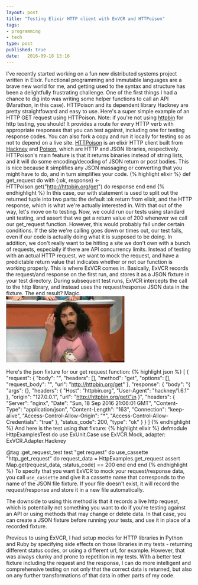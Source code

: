 ```yaml
---
layout: post
title: "Testing Elixir HTTP client with ExVCR and HTTPoison"
tags:
- programming
- tech
type: post
published: true
date:   2016-09-18 13:16
---
```

I've recently started working on a fun new distributed systems project written in Elixir. Functional programming and immutable languages are a brave new world for me, and getting used to the syntax and structure has been a delightfully frustrating challenge. One of the first things I had a chance to dig into was writing some helper functions to call an API (Marathon, in this case). HTTPoison and its dependent library Hackney are pretty straightfoward and easy to use. 
Here's a super simple example of an HTTP GET request using HTTPoison. Note: if you're not using [httpbin](httpbin.org) for http testing, you should! It provides a route for every HTTP verb with appropriate responses that you can test against, including one for testing response codes. You can also fork a copy and run it locally for testing so as not to depend on a live site. 
[HTTPoison](https://github.com/edgurgel/httpoison) is an elixir HTTP client built from [Hackney](https://github.com/benoitc/hackney) and [Poison](https://github.com/devinus/poison), which are HTTP and JSON libraries, respectively. HTTPoison's main feature is that it returns binaries instead of string lists, and it will do some encoding/decoding of JSON return or post bodies. This is nice because it simplifies any JSON massaging or converting that you might have to do, and in turn simplifies your code.
{% highlight elixir %}
  def get_request do
    with {:ok, response} <- HTTPoison.get("http://httpbin.org/get") do
      response
    end
  end
{% endhighlight %}
In this case, our with statement is used to split out the returned tuple into two parts: the default :ok return from elixir, and the HTTP response, which is what we're actually interested in. 
With that out of the way, let's move on to testing. Now, we could run our tests using standard unit testing, and assert that we get a return value of 200 whenever we call our get_request function. However, this would probably fail under certain conditions. If the site we're calling goes down or times out, our test fails, even if our code is actually doing what it is supposed to be doing. In addition, we don't really want to be hitting a site we don't own with a bunch of requests, especially if there are API concurrency limits. Instead of testing with an actual HTTP request, we want to mock the request, and have a predictable return value that indicates whether or not our function is working properly. This is where ExVCR comes in. Basically, ExVCR records the request/and response on the first run, and stores it as a JSON fixture in your test directory. During subsequent test runs, ExVCR intercepts the call to the http library, and instead uses the request/response JSON data in the fixture. The end result? Magic. ![Alt magic](/images/shia-magic.gif)

Here's the json fixture for our get request function:
{% highlight json %}
[
  {
    "request": {
      "body": "",
      "headers": [],
      "method": "get",
      "options": [],
      "request_body": "",
      "url": "http://httpbin.org/get"
    },
    "response": {
      "body": "{
                \"args\": {},
                \"headers\": 
                  {
                    \"Host\": \"httpbin.org\",
                    \"User-Agent\": \"hackney/1.6.1\"
                  },
                \"origin\": \"127.0.0.1\",
                \"url\": \"http://httpbin.org/get\"\n
              }",
      "headers": {
        "Server": "nginx",
        "Date": "Sun, 18 Sep 2016 21:06:01 GMT",
        "Content-Type": "application/json",
        "Content-Length": "163",
        "Connection": "keep-alive",
        "Access-Control-Allow-Origin": "*",
        "Access-Control-Allow-Credentials": "true"
      },
      "status_code": 200,
      "type": "ok"
    }
  }
]
{% endhighlight %}
And here is the test using that fixture:
{% highlight elixir %}
defmodule HttpExamplesTest do
  use ExUnit.Case
  use ExVCR.Mock, adapter: ExVCR.Adapter.Hackney
  
  @tag :get_request_test
  test "get request" do
    use_cassette "http_get_request" do
      request_data = HttpExamples.get_request
      assert Map.get(request_data, :status_code) == 200
    end
  end
end
{% endhighlight %}
To specify that you want ExVCR to mock your request/response data, you call <code>use_cassette</code> and give it a cassette name that corresponds to the name of the JSON file fixture. If your file doesn't exist, it will record the request/response and store it in a new file automatically.

The downside to using this method is that it records a live http request, which is potentially not something you want to do if you're testing against an API or using methods that may change or delete data. In that case, you can create a JSON fixture before running your tests, and use it in place of a recorded fixture.

Previous to using ExVCR, I had setup mocks for HTTP libraries in Python and Ruby by specifying side effects on those libraries in my tests - returning different status codes, or using a different url, for example. However, that was always clunky and prone to repetition in my tests. With a better test fixture including the request and the response, I can do more intelligent and comprehensive testing on not only that the correct data is returned, but also on any further transformations of that data in other parts of my code.

